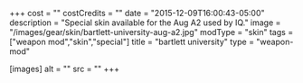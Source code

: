 +++
cost = ""
costCredits = ""
date = "2015-12-09T16:00:43-05:00"
description = "Special skin available for the Aug A2 used by IQ."
image = "/images/gear/skin/bartlett-university-aug-a2.jpg"
modType = "skin"
tags = ["weapon mod","skin","special"]
title = "bartlett university"
type = "weapon-mod"

[images]
  alt = ""
  src = ""
+++
